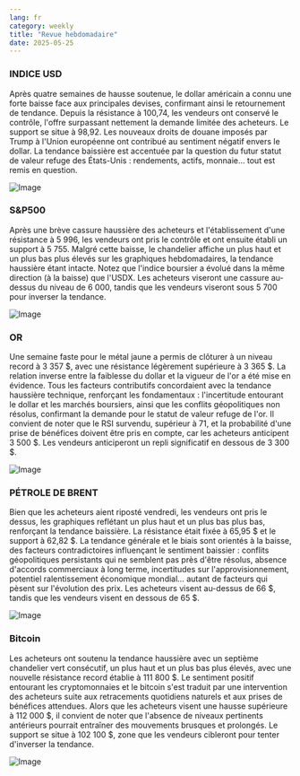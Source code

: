 ```yaml
---
lang: fr
category: weekly
title: "Revue hebdomadaire"
date: 2025-05-25
---
```


### INDICE USD

Après quatre semaines de hausse soutenue, le dollar américain a connu une forte baisse face aux principales devises, confirmant ainsi le retournement de tendance. Depuis la résistance à 100,74, les vendeurs ont conservé le contrôle, l'offre surpassant nettement la demande limitée des acheteurs. Le support se situe à 98,92. Les nouveaux droits de douane imposés par Trump à l'Union européenne ont contribué au sentiment négatif envers le dollar. La tendance baissière est accentuée par la question du futur statut de valeur refuge des États-Unis : rendements, actifs, monnaie… tout est remis en question.

![Image](https://markleighedu.github.io/img/May-2025/25-May-2025/usdindex.jpg)

### S&P500

Après une brève cassure haussière des acheteurs et l'établissement d'une résistance à 5 996, les vendeurs ont pris le contrôle et ont ensuite établi un support à 5 755. Malgré cette baisse, le chandelier affiche un plus haut et un plus bas plus élevés sur les graphiques hebdomadaires, la tendance haussière étant intacte. Notez que l'indice boursier a évolué dans la même direction (à la baisse) que l'USDX. Les acheteurs viseront une cassure au-dessus du niveau de 6 000, tandis que les vendeurs viseront sous 5 700 pour inverser la tendance.

![Image](https://markleighedu.github.io/img/May-2025/25-May-2025/sp500.jpg)

### OR

Une semaine faste pour le métal jaune a permis de clôturer à un niveau record à 3 357 $, avec une résistance légèrement supérieure à 3 365 $. La relation inverse entre la faiblesse du dollar et la vigueur de l'or a été mise en évidence. Tous les facteurs contributifs concordaient avec la tendance haussière technique, renforçant les fondamentaux : l'incertitude entourant le dollar et les marchés boursiers, ainsi que les conflits géopolitiques non résolus, confirmant la demande pour le statut de valeur refuge de l'or. Il convient de noter que le RSI survendu, supérieur à 71, et la probabilité d'une prise de bénéfices doivent être pris en compte, car les acheteurs anticipent 3 500 $. Les vendeurs anticiperont un repli significatif en dessous de 3 300 $.

![Image](https://markleighedu.github.io/img/May-2025/25-May-2025/gold.jpg)

### PÉTROLE DE BRENT

Bien que les acheteurs aient riposté vendredi, les vendeurs ont pris le dessus, les graphiques reflétant un plus haut et un plus bas plus bas, renforçant la tendance baissière. La résistance était fixée à 65,95 $ et le support à 62,82 $. La tendance générale et le biais sont orientés à la baisse, des facteurs contradictoires influençant le sentiment baissier : conflits géopolitiques persistants qui ne semblent pas près d'être résolus, absence d'accords commerciaux à long terme, incertitudes sur l'approvisionnement, potentiel ralentissement économique mondial… autant de facteurs qui pèsent sur l'évolution des prix. Les acheteurs visent au-dessus de 66 $, tandis que les vendeurs visent en dessous de 65 $.

![Image](https://markleighedu.github.io/img/May-2025/25-May-2025/brentoil.jpg)

### Bitcoin

Les acheteurs ont soutenu la tendance haussière avec un septième chandelier vert consécutif, un plus haut et un plus bas plus élevés, avec une nouvelle résistance record établie à 111 800 $. Le sentiment positif entourant les cryptomonnaies et le bitcoin s'est traduit par une intervention des acheteurs suite aux retracements quotidiens naturels et aux prises de bénéfices attendues. Alors que les acheteurs visent une hausse supérieure à 112 000 $, il convient de noter que l'absence de niveaux pertinents antérieurs pourrait entraîner des mouvements brusques et prolongés. Le support se situe à 102 100 $, zone que les vendeurs cibleront pour tenter d'inverser la tendance.

![Image](https://markleighedu.github.io/img/May-2025/25-May-2025/bitcoin.jpg)

